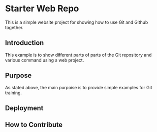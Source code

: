 # Starter Web Repo

This is a simple website project for showing how to use Git and Github together.
## Introduction

This example is to show different parts of parts of the Git repository and various command using a web project.

## Purpose

As stated above, the main purpoise is to provide simple examples for Git training. 

## Deployment

## How to Contribute